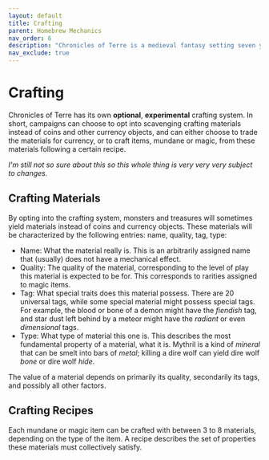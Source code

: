```yaml
---
layout: default
title: Crafting
parent: Homebrew Mechanics
nav_order: 6
description: "Chronicles of Terre is a medieval fantasy setting seven years in the writing, currently for dungeons & dragons 5th edition."
nav_exclude: true
---
```


# Crafting

Chronicles of Terre has its own **optional**, **experimental** crafting system. In short, campaigns can choose to opt into scavenging crafting materials instead of coins and other currency objects, and can either choose to trade the materials for currency, or to craft items, mundane or magic, from these materials following a certain recipe.

*I'm still not so sure about this so this whole thing is very very very subject to changes.*

## Crafting Materials

By opting into the crafting system, monsters and treasures will sometimes yield materials instead of coins and currency objects. These materials will be characterized by the following entries: name, quality, tag, type:
- Name: What the material really is. This is an arbitrarily assigned name that (usually) does not have a mechanical effect.
- Quality: The quality of the material, corresponding to the level of play this material is expected to be for. This corresponds to rarities assigned to magic items.
- Tag: What special traits does this material possess. There are 20 universal tags, while some special material might possess special tags. For example, the blood or bone of a demon might have the *fiendish* tag, and star dust left behind by a meteor might have the *radiant* or even *dimensional* tags.
- Type: What type of material this one is. This describes the most fundamental property of a material, what it is. Mythril is a kind of *mineral* that can be smelt into bars of *metal*; killing a dire wolf can yield dire wolf *bone* or dire wolf *hide*.

The value of a material depends on primarily its quality, secondarily its tags, and possibly all other factors.

## Crafting Recipes

Each mundane or magic item can be crafted with between 3 to 8 materials, depending on the type of the item. A recipe describes the set of properties these materials must collectively satisfy.  